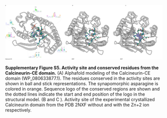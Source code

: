 <p align="justify">
  <img src="./Calcineurin-CE.jpg" alt="Sup5"/>
</p>

**Supplementary Figure S5. Activity site and conserved residues from the Calcineurin-CE domain.**  (A) Alphafold modeling of the Calcineurin-CE domain (WP_080633877.1). The residues conserved in the activity sites are shown in ball and stick representations. The synapomorphic asparagine is colored in orange. Sequence logo of the conserved regions are shown and the dotted lines indicate the start and end position of the logo in the structural model. (B and C ). Activity site of the experimental crystallized Calcineurin domain from the PDB 2NXF without and with the Zn+2 ion respectively. 

